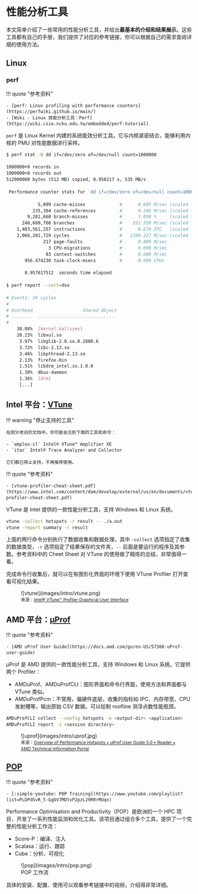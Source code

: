 # 性能分析工具

本文简单介绍了一些常用的性能分析工具，并给出**最基本的介绍和结果展示**。这些工具都有自己的手册，我们提供了对应的参考链接，你可以根据自己的需求查阅详细的使用方法。

## Linux

### perf

!!! quote "参考资料"

    - [perf: Linux profiling with performance counters](https://perfwiki.github.io/main/)
    - [Wiki - Linux 效能分析工具：Perf](https://wiki.csie.ncku.edu.tw/embedded/perf-tutorial)

`perf` 是 Linux Kernel 内建的系统能效分析工具。它与内核紧密结合，能够利用内核的 PMU 对性能数据进行采样。

```bash
$ perf stat -B dd if=/dev/zero of=/dev/null count=1000000

1000000+0 records in
1000000+0 records out
512000000 bytes (512 MB) copied, 0.956217 s, 535 MB/s

 Performance counter stats for 'dd if=/dev/zero of=/dev/null count=1000000':

            5,099 cache-misses             #      0.005 M/sec (scaled from 66.58%)
          235,384 cache-references         #      0.246 M/sec (scaled from 66.56%)
        9,281,660 branch-misses            #      3.858 %     (scaled from 33.50%)
      240,609,766 branches                 #    251.559 M/sec (scaled from 33.66%)
    1,403,561,257 instructions             #      0.679 IPC   (scaled from 50.23%)
    2,066,201,729 cycles                   #   2160.227 M/sec (scaled from 66.67%)
              217 page-faults              #      0.000 M/sec
                3 CPU-migrations           #      0.000 M/sec
               83 context-switches         #      0.000 M/sec
       956.474238 task-clock-msecs         #      0.999 CPUs

       0.957617512  seconds time elapsed

$ perf report --sort=dso

# Events: 1K cycles
#
# Overhead                   Shared Object
# ........  ..............................
#
    38.08%  [kernel.kallsyms]
    28.23%  libxul.so
     3.97%  libglib-2.0.so.0.2800.6
     3.72%  libc-2.13.so
     3.46%  libpthread-2.13.so
     2.13%  firefox-bin
     1.51%  libdrm_intel.so.1.0.0
     1.38%  dbus-daemon
     1.36%  [drm]
     [...]
```

## Intel 平台：[VTune](https://www.intel.com/content/www/us/en/developer/tools/oneapi/vtune-profiler.html)

!!! warning "停止支持的工具"

    在部分老旧的文档中，你可能会见到下面的工具和命令：

    - `amplex-cl` Intel® VTune™ Amplifier XE
    - `itac` Intel® Trace Analyzer and Collector

    它们都已停止支持，不再推荐使用。

!!! quote "参考资料"

    - [vtune-profiler-cheat-sheet.pdf](https://www.intel.com/content/dam/develop/external/us/en/documents/vtune-profiler-cheat-sheet.pdf)

VTune 是 Intel 提供的一款性能分析工具，支持 Windows 和 Linux 系统。

```bash
vtune -collect hotspots -r result -- ./a.out
vtune -report summary -r result
```

上面的两行命令分别执行了数据收集和数据处理，其中 `-collect` 选项指定了收集的数据类型，`-r` 选项指定了结果保存的文件夹，`--` 后面是要运行的程序及其参数。参考资料中的 Cheet Sheet 对 VTune 的使用做了精炼的总结，非常值得一看。

完成命令行收集后，就可以在有图形化界面的环境下使用 VTune Profiler 打开查看可视化结果。

<figure markdown="span">
  ![vtune](images/intro/vtune.png)
  <figcaption>
    <small>
    来源：<a href="https://www.intel.com/content/www/us/en/docs/vtune-profiler/user-guide/2024-2/standalone-ui.html">Intel® VTune™ Profiler Graphical User Interface</a>
    </small>
  </figcaption>
</figure>

## AMD 平台：[μProf](https://www.amd.com/en/developer/uprof.html)

!!! quote "参考资料"

    - [AMD uProf User Guide](https://docs.amd.com/go/en-US/57368-uProf-user-guide)

μProf 是 AMD 提供的一款性能分析工具，支持 Windows 和 Linux 系统。它提供两个 Profiler：

- AMDuProf、AMDuProfCLI：图形界面和命令行界面，使用方法和界面都与 VTune 类似。
- AMDuProfPcm：不常用，偏硬件底层，收集的指标如 IPC、内存带宽、CPU 发射槽等，输出原始 CSV 数据。可以绘制 roofline 测浮点数性能瓶颈。

```bash
AMDuProfCLI collect --config hotspots -o <output-dir> <application>
AMDuProfCLI report -i <session directory>
```

<figure markdown="span">
  ![uprof](images/intro/uprof.jpg)
  <figcaption>
    <small>
    来源：<a href="https://docs.amd.com/r/en-US/57368-uProf-user-guide/Overview-of-Performance-Hotspots">Overview of Performance Hotspots • uProf User Guide 5.0 • Reader • AMD Technical Information Portal</a>
    </small>
  </figcaption>
</figure>

## [POP](https://pop-coe.eu/)

!!! quote "参考资料"

    - [:simple-youtube: POP Training](https://www.youtube.com/playlist?list=PLDPdSvR_5-GgOV7MDtvP2pzL29RRrMUqn)

Performance Optimisation and Productivity（POP）是欧洲的一个 HPC 项目，开发了一系列性能监测和优化工具。该项目通过组合多个工具，提供了一个完整的性能分析工作流：

- Score-P：编译、注入
- Scalasa：运行、跟踪
- Cube：分析、可视化

<figure markdown="span">
  ![pop](images/intro/pop.png)
  <figcaption>
    POP 工作流
  </figcaption>
</figure>

具体的安装、配置、使用可以观看参考链接中的视频，介绍得非常详细。
